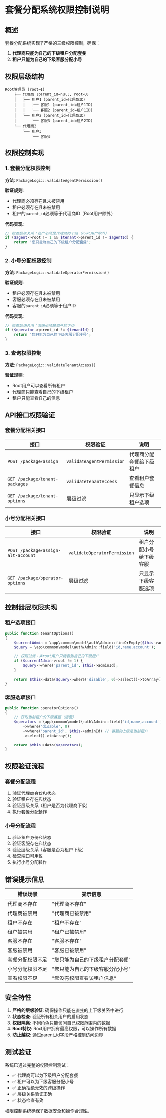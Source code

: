 # 套餐分配系统权限控制说明

## 概述

套餐分配系统实现了严格的三级权限控制，确保：
1. **代理商只能为自己的下级租户分配套餐**
2. **租户只能为自己的下级客服分配小号**

## 权限层级结构

```
Root管理员 (root=1)
    ├── 代理商 (parent_id=null, root=0)
    │   ├── 租户1 (parent_id=代理商ID)
    │   │   ├── 客服1 (parent_id=租户1ID)
    │   │   └── 客服2 (parent_id=租户1ID)
    │   └── 租户2 (parent_id=代理商ID)
    │       └── 客服3 (parent_id=租户2ID)
    └── 代理商2
        └── 租户3
            └── 客服4
```

## 权限控制实现

### 1. 套餐分配权限控制

**方法**: `PackageLogic::validateAgentPermission()`

**验证规则**:
- 代理商必须存在且未被禁用
- 租户必须存在且未被禁用
- 租户的`parent_id`必须等于代理商ID（Root用户除外）

**代码实现**:
```php
// 检查层级关系：租户必须是代理商的下级（root用户除外）
if ($agent->root != 1 && $tenant->parent_id != $agentId) {
    return '您只能为自己的下级租户分配套餐';
}
```

### 2. 小号分配权限控制

**方法**: `PackageLogic::validateOperatorPermission()`

**验证规则**:
- 租户必须存在且未被禁用
- 客服必须存在且未被禁用
- 客服的`parent_id`必须等于租户ID

**代码实现**:
```php
// 检查层级关系：客服必须是租户的下级
if ($operator->parent_id != $tenantId) {
    return '您只能为自己的下级客服分配小号';
}
```

### 3. 查询权限控制

**方法**: `PackageLogic::validateTenantAccess()`

**验证规则**:
- Root用户可以查看所有租户
- 代理商只能查看自己的下级租户
- 租户只能查看自己的信息

## API接口权限验证

### 套餐分配相关接口

| 接口 | 权限验证 | 说明 |
|------|----------|------|
| `POST /package/assign` | `validateAgentPermission` | 代理商分配套餐给下级租户 |
| `GET /package/tenant-packages` | `validateTenantAccess` | 查看租户套餐信息 |
| `GET /package/tenant-options` | 层级过滤 | 只显示下级租户选项 |

### 小号分配相关接口

| 接口 | 权限验证 | 说明 |
|------|----------|------|
| `POST /package/assign-alt-account` | `validateOperatorPermission` | 租户分配小号给下级客服 |
| `GET /package/operator-options` | 层级过滤 | 只显示下级客服选项 |

## 控制器层权限实现

### 租户选项接口
```php
public function tenantOptions()
{
    $currentAdmin = \app\common\model\auth\Admin::findOrEmpty($this->adminId);
    $query = \app\common\model\auth\Admin::field('id,name,account');
    
    // 权限过滤：非root用户只能看到自己的下级租户
    if ($currentAdmin->root != 1) {
        $query->where('parent_id', $this->adminId);
    }
    
    return $this->data($query->where('disable', 0)->select()->toArray());
}
```

### 客服选项接口
```php
public function operatorOptions()
{
    // 获取当前租户的下级客服（运营）
    $operators = \app\common\model\auth\Admin::field('id,name,account')
        ->where('disable', 0)
        ->where('parent_id', $this->adminId) // 客服的上级是当前租户
        ->select()->toArray();
    
    return $this->data($operators);
}
```

## 权限验证流程

### 套餐分配流程
1. 验证代理商身份和状态
2. 验证租户存在和状态
3. 验证层级关系（租户是否为代理商下级）
4. 执行套餐分配操作

### 小号分配流程
1. 验证租户身份和状态
2. 验证客服存在和状态
3. 验证层级关系（客服是否为租户下级）
4. 检查端口可用性
5. 执行小号分配操作

## 错误提示信息

| 错误场景 | 提示信息 |
|----------|----------|
| 代理商不存在 | "代理商不存在" |
| 代理商被禁用 | "代理商已被禁用" |
| 租户不存在 | "租户不存在" |
| 租户被禁用 | "租户已被禁用" |
| 客服不存在 | "客服不存在" |
| 客服被禁用 | "客服已被禁用" |
| 套餐分配权限不足 | "您只能为自己的下级租户分配套餐" |
| 小号分配权限不足 | "您只能为自己的下级客服分配小号" |
| 查看权限不足 | "您没有权限查看该租户信息" |

## 安全特性

1. **严格的层级验证**: 确保操作只能在直接的上下级关系中进行
2. **状态检查**: 验证所有相关用户的启用状态
3. **权限隔离**: 不同角色只能访问自己权限范围内的数据
4. **Root特权**: Root用户拥有最高权限，可以操作所有数据
5. **防止越权**: 通过parent_id字段严格控制访问边界

## 测试验证

系统已通过完整的权限控制测试：
- ✅ 代理商可以为下级租户分配套餐
- ✅ 租户可以为下级客服分配小号
- ✅ 正确拒绝无效的跨级操作
- ✅ 层级关系验证正确
- ✅ 状态检查有效

权限控制系统确保了数据安全和操作合规性。

